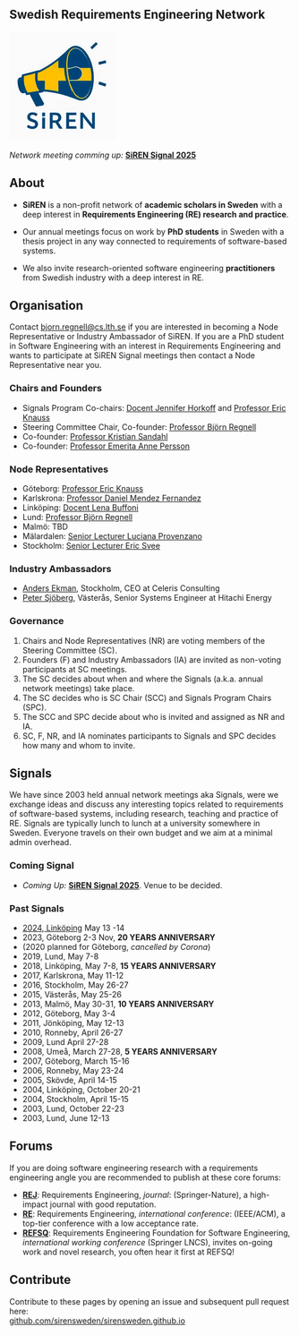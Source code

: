
## Swedish Requirements Engineering Network

![](img/siren-logo.png "SiREN logo")

*Network meeting comming up:* [**SiREN Signal 2025**](2025/index.html)

## About

* **SiREN** is a non-profit network of **academic scholars in Sweden** with a deep interest in **Requirements Engineering (RE) research and practice**.

* Our annual meetings focus on work by **PhD students** in Sweden with a thesis project in any way connected to requirements of software-based systems.

* We also invite research-oriented software engineering **practitioners** from Swedish industry with a deep interest in RE.

## Organisation

Contact bjorn.regnell@cs.lth.se if you are interested in becoming a Node Representative or Industry Ambassador of SiREN. If you are a PhD student in Software Engineering with an interest in Requirements Engineering and wants to participate at SiREN Signal meetings then contact a Node Representative near you.


### Chairs and Founders

* Signals Program Co-chairs: [Docent Jennifer Horkoff](https://www.chalmers.se/en/persons/jenho/) and [Professor Eric Knauss](https://www.chalmers.se/en/persons/knauss/)
* Steering Committee Chair, Co-founder: [Professor Björn Regnell](https://cs.lth.se/bjorn-regnell/)
* Co-founder: [Professor Kristian Sandahl](https://liu.se/en/employee/krisa34)
* Co-founder: [Professor Emerita Anne Persson](https://www.linkedin.com/in/anne-persson-9959073/)

### Node Representatives

* Göteborg: [Professor Eric Knauss](https://www.chalmers.se/en/persons/knauss/)
* Karlskrona: [Professor Daniel Mendez Fernandez](https://www.bth.se/staff/daniel-mendez-fernandez-dmz/)
* Linköping: [Docent Lena Buffoni](https://liu.se/medarbetare/olero90)
* Lund: [Professor Björn Regnell](https://cs.lth.se/bjorn-regnell/)
* Malmö: TBD
* Mälardalen: [Senior Lecturer Luciana Provenzano](https://www.es.mdu.se/staff/2958-Luciana_Provenzano)
* Stockholm: [Senior Lecturer Eric Svee](https://www.su.se/profiles/ersv6598-1.188778)

### Industry Ambassadors

* [Anders Ekman](https://www.linkedin.com/in/anders-ekman-271563/), Stockholm, CEO at Celeris Consulting 
* [Peter Sjöberg](https://www.linkedin.com/in/petersjoebergvaesteras/), Västerås, Senior Systems Engineer at Hitachi Energy

### Governance

1. Chairs and Node Representatives (NR) are voting members of the Steering Committee (SC).
2. Founders (F) and Industry Ambassadors (IA) are invited as non-voting participants at SC meetings. 
3. The SC decides about when and where the Signals (a.k.a. annual network meetings) take place.
4. The SC decides who is SC Chair (SCC) and Signals Program Chairs (SPC).
5. The SCC and SPC decide about who is invited and assigned as NR and IA.
6. SC, F, NR, and IA nominates participants to Signals and SPC decides how many and whom to invite.

## Signals

We have since 2003 held annual network meetings aka Signals, were we exchange ideas and discuss any interesting topics related to requirements of software-based systems, including research, teaching and practice of RE. Signals are typically lunch to lunch at a university somewhere in Sweden. Everyone travels on their own budget and we aim at a minimal admin overhead. 

### Coming Signal

* *Coming Up:* [**SiREN Signal 2025**](2025/index.html). Venue to be decided.

### Past Signals

* [2024, Linköping](2024/index.html) May 13 -14
* 2023, Göteborg 2-3 Nov, **20 YEARS ANNIVERSARY**
* (2020 planned for Göteborg, *cancelled by Corona*)
* 2019, Lund, May 7-8
* 2018, Linköping, May 7-8, **15 YEARS ANNIVERSARY**
* 2017, Karlskrona, May 11-12
* 2016, Stockholm, May 26-27
* 2015, Västerås, May 25-26
* 2013, Malmö, May 30-31, **10 YEARS ANNIVERSARY**
* 2012, Göteborg, May 3-4
* 2011, Jönköping, May 12-13
* 2010, Ronneby, April 26-27
* 2009, Lund April 27-28
* 2008, Umeå, March 27-28, **5 YEARS ANNIVERSARY**
* 2007, Göteborg, March 15-16 
* 2006, Ronneby, May 23-24 
* 2005, Skövde, April 14-15 
* 2004, Linköping, October 20-21 
* 2004, Stockholm, April 15-15 
* 2003, Lund, October 22-23 
* 2003, Lund, June 12-13 

## Forums

If you are doing software engineering research with a requirements engineering angle you are recommended to publish at these core forums:

* [**REJ**](https://link.springer.com/journal/766): Requirements Engineering, *journal*: (Springer-Nature), a high-impact journal with good reputation.
* [**RE**](https://conf.researchr.org/series/RE): Requirements Engineering, *international conference*: (IEEE/ACM), a top-tier conference with a low acceptance rate.
* [**REFSQ**](https://refsq.org): Requirements Engineering Foundation for Software Engineering, *international working conference* (Springer LNCS), invites on-going work and novel research, you often hear it first at REFSQ!

## Contribute

Contribute to these pages by opening an issue and subsequent pull request here: <br>
[github.com/sirensweden/sirensweden.github.io](https://github.com/sirensweden/sirensweden.github.io)


